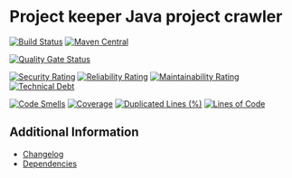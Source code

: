 # Project keeper Java project crawler

[![Build Status](https://github.com/exasol/project-keeper-java-project-crawler/actions/workflows/ci-build.yml/badge.svg)](https://github.com/exasol/project-keeper-java-project-crawler/actions/workflows/ci-build.yml)
[![Maven Central](https://img.shields.io/maven-central/v/com.exasol/project-keeper-java-project-crawler)](https://search.maven.org/artifact/com.exasol/project-keeper-java-project-crawler)

[![Quality Gate Status](https://sonarcloud.io/api/project_badges/measure?project=com.exasol%3Aproject-keeper-java-project-crawler&metric=alert_status)](https://sonarcloud.io/dashboard?id=com.exasol%3Aproject-keeper-java-project-crawler)

[![Security Rating](https://sonarcloud.io/api/project_badges/measure?project=com.exasol%3Aproject-keeper-java-project-crawler&metric=security_rating)](https://sonarcloud.io/dashboard?id=com.exasol%3Aproject-keeper-java-project-crawler)
[![Reliability Rating](https://sonarcloud.io/api/project_badges/measure?project=com.exasol%3Aproject-keeper-java-project-crawler&metric=reliability_rating)](https://sonarcloud.io/dashboard?id=com.exasol%3Aproject-keeper-java-project-crawler)
[![Maintainability Rating](https://sonarcloud.io/api/project_badges/measure?project=com.exasol%3Aproject-keeper-java-project-crawler&metric=sqale_rating)](https://sonarcloud.io/dashboard?id=com.exasol%3Aproject-keeper-java-project-crawler)
[![Technical Debt](https://sonarcloud.io/api/project_badges/measure?project=com.exasol%3Aproject-keeper-java-project-crawler&metric=sqale_index)](https://sonarcloud.io/dashboard?id=com.exasol%3Aproject-keeper-java-project-crawler)

[![Code Smells](https://sonarcloud.io/api/project_badges/measure?project=com.exasol%3Aproject-keeper-java-project-crawler&metric=code_smells)](https://sonarcloud.io/dashboard?id=com.exasol%3Aproject-keeper-java-project-crawler)
[![Coverage](https://sonarcloud.io/api/project_badges/measure?project=com.exasol%3Aproject-keeper-java-project-crawler&metric=coverage)](https://sonarcloud.io/dashboard?id=com.exasol%3Aproject-keeper-java-project-crawler)
[![Duplicated Lines (%)](https://sonarcloud.io/api/project_badges/measure?project=com.exasol%3Aproject-keeper-java-project-crawler&metric=duplicated_lines_density)](https://sonarcloud.io/dashboard?id=com.exasol%3Aproject-keeper-java-project-crawler)
[![Lines of Code](https://sonarcloud.io/api/project_badges/measure?project=com.exasol%3Aproject-keeper-java-project-crawler&metric=ncloc)](https://sonarcloud.io/dashboard?id=com.exasol%3Aproject-keeper-java-project-crawler)

## Additional Information

* [Changelog](doc/changes/changelog.md)
* [Dependencies](dependencies.md)